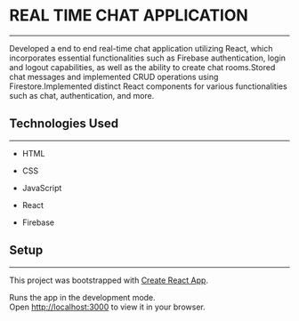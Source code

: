 <h1>REAL TIME CHAT APPLICATION</h1>
<hr><p>Developed a end to end real-time chat application utilizing React, which incorporates essential functionalities such as Firebase authentication, login and logout capabilities, as well as the ability to create chat rooms.Stored chat messages and implemented CRUD operations using Firestore.Implemented distinct React components for various functionalities such as chat, authentication, and more.</p><h2>Technologies Used</h2>
<hr><ul>
<li>HTML</li>
</ul><ul>
<li>CSS</li>
</ul><ul>
<li>JavaScript</li>
</ul><ul>
<li>React</li>
</ul><ul>
<li>Firebase</li>
</ul><h2>Setup</h2>
<hr><p>This project was bootstrapped with <a href="https://github.com/facebook/create-react-app">Create React App</a>.</p>
<p>Runs the app in the development mode.<br>
Open <a href="http://localhost:3000">http://localhost:3000</a> to view it in your browser.</p>

